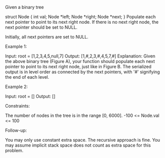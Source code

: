 Given a binary tree

struct Node {
    int val;
    Node *left;
    Node *right;
    Node *next;
}
Populate each next pointer to point to its next right node. If there is no next right node, the next pointer should be set to NULL.

Initially, all next pointers are set to NULL.

Example 1:

Input: root = [1,2,3,4,5,null,7]
Output: [1,#,2,3,#,4,5,7,#]
Explanation: Given the above binary tree (Figure A), your function should populate each next pointer to point to its next right node, just like in Figure B. The serialized output is in level order as connected by the next pointers, with '#' signifying the end of each level.

Example 2:

Input: root = []
Output: []

Constraints:

The number of nodes in the tree is in the range [0, 6000].
-100 <= Node.val <= 100

Follow-up:

You may only use constant extra space.
The recursive approach is fine. You may assume implicit stack space does not count as extra space for this problem.
